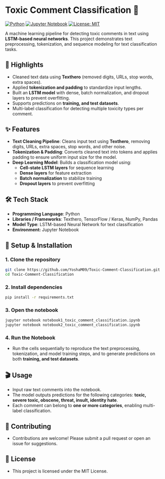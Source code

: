 # Toxic Comment Classification 🚨

[![Python](https://img.shields.io/badge/Python-3.10-blue)](https://www.python.org/)
[![Jupyter Notebook](https://img.shields.io/badge/Jupyter-Notebook-orange)](https://jupyter.org/)
[![License: MIT](https://img.shields.io/badge/License-MIT-green)](LICENSE)

A machine learning pipeline for detecting toxic comments in text using **LSTM-based neural networks**. This project demonstrates text preprocessing, tokenization, and sequence modeling for text classification tasks.  

## 🔹 Highlights

- Cleaned text data using **Texthero** (removed digits, URLs, stop words, extra spaces).  
- Applied **tokenization and padding** to standardize input lengths.  
- Built an **LSTM model** with dense, batch normalization, and dropout layers to prevent overfitting.  
- Supports predictions on **training, and test datasets**.  
- Multi-label classification for detecting multiple toxicity types per comment.  

## ✨ Features

- **Text Cleaning Pipeline**: Cleans input text using **Texthero**, removing digits, URLs, extra spaces, stop words, and other noise.  
- **Tokenization & Padding**: Converts cleaned text into tokens and applies padding to ensure uniform input size for the model.  
- **Deep Learning Model**: Builds a classification model using:  
  - **Cell-state LSTM layers** for sequence learning  
  - **Dense layers** for feature extraction  
  - **Batch normalization** to stabilize training  
  - **Dropout layers** to prevent overfitting  

## 🛠 Tech Stack

- **Programming Language**: Python  
- **Libraries / Frameworks**: Texthero, TensorFlow / Keras, NumPy, Pandas  
- **Model Type**: LSTM-based Neural Network for text classification
- **Environment:** Jupyter Notebook  

## 🚀 Setup & Installation

### 1. Clone the repository
```bash
git clone https://github.com/YoshaM09/Toxic-Comment-Classification.git
cd Toxic-Comment-Classification
```

### 2. Install dependencies
```bash
pip install -r requirements.txt
```
### 3. Open the notebook
```bash
jupyter notebook notebook1_toxic_comment_classification.ipynb
jupyter notebook notebook2_toxic_comment_classification.ipynb
```
### 4. Run the Notebook
- Run the cells sequentially to reproduce the text preprocessing, tokenization, and model training steps, and to generate predictions on both **training, and test datasets**.

## 🎬 Usage

- Input raw text comments into the notebook.  
- The model outputs predictions for the following categories: **toxic, severe toxic, obscene, threat, insult, identity hate**.  
- Each comment can belong to **one or more categories**, enabling multi-label classification.

## 🤝 Contributing

- Contributions are welcome! Please submit a pull request or open an issue for suggestions.

## 📄 License

- This project is licensed under the MIT License.
